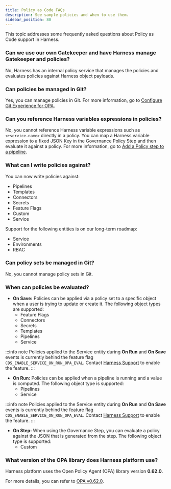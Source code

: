 ```yaml
---
title: Policy as Code FAQs
description: See sample policies and when to use them.
sidebar_position: 80
---
```


This topic addresses some frequently asked questions about Policy as Code support in Harness.

<!--

- [Can we use our own Gatekeeper and have Harness manage Gatekeeper and policies?](#can-we-use-our-own-gatekeeper-and-have-harness-manage-gatekeeper-and-policies)
- [Can policies be managed in Git?](#can-policies-be-managed-in-git)
- [Can you reference Harness variables expressions in policies?](#can-you-reference-harness-variables-expressions-in-policies)
- [What can I write Policies against?](#what-can-i-write-policies-against)
- [Can Policy Sets be managed in Git?](#can-policy-sets-be-managed-in-git-)
- [When can Policies be evaluated?](#when-can-policies-be-evaluated)

-->

### Can we use our own Gatekeeper and have Harness manage Gatekeeper and policies?
 
No, Harness has an internal policy service that manages the policies and evaluates policies against Harness object payloads. 

### Can policies be managed in Git?

Yes, you can manage policies in Git. For more information, go to [Configure Git Experience for OPA](/docs/platform/governance/policy-as-code/configure-gitexperience-for-opa). 

### Can you reference Harness variables expressions in policies?

No, you cannot reference Harness variable expressions such as `<+service.name>`  directly in a policy. You can map a Harness variable expression to a fixed JSON Key in the Governance Policy Step and then evaluate it against a policy. For more information, go to [Add a Policy step to a pipeline](/docs/continuous-delivery/x-platform-cd-features/advanced/cd-governance/add-a-governance-policy-step-to-a-pipeline/). 


### What can I write policies against?

You can now write policies against:  
- Pipelines
- Templates
- Connectors
- Secrets
- Feature Flags
- Custom
- Service
 
Support for the following entities is on our long-term roadmap:
- Service
- Environments
- RBAC 


### Can policy sets be managed in Git?

No, you cannot manage policy sets in Git.


### When can policies be evaluated?

- **On Save:** Policies can be applied via a policy set to a specific object when a user is trying to update or create it. The following object types are supported:
   - Feature Flags
   - Connectors
   - Secrets 
   - Templates
   - Pipelines  
   - Service 

:::info note
Policies applied to the Service entity during **On Run** and **On Save** events is currently behind the feature flag `CDS_ENABLE_SERVICE_ON_RUN_OPA_EVAL`. Contact [Harness Support](mailto:support@harness.io) to enable the feature.
:::

- **On Run:** Policies can be applied when a pipeline is running and a value is computed.  The following object type is supported:
   - Pipelines
   - Service

:::info note
Policies applied to the Service entity during **On Run** and **On Save** events is currently behind the feature flag `CDS_ENABLE_SERVICE_ON_RUN_OPA_EVAL`. Contact [Harness Support](mailto:support@harness.io) to enable the feature.
:::

- **On Step:** When using the Governance Step, you can evaluate a policy against the JSON that is generated from the step. The following object type is supported:
   - Custom

### What version of the OPA library does Harness platform use?

Harness platform uses the Open Policy Agent (OPA) library version **0.62.0**.

For more details, you can refer to [OPA v0.62.0](https://github.com/open-policy-agent/opa/tree/v0.62.0).
